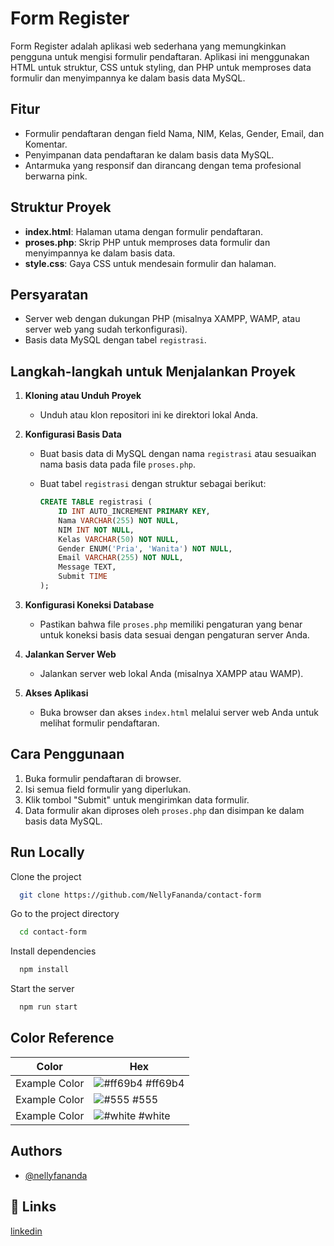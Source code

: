 # Form Register

Form Register adalah aplikasi web sederhana yang memungkinkan pengguna untuk mengisi formulir pendaftaran. Aplikasi ini menggunakan HTML untuk struktur, CSS untuk styling, dan PHP untuk memproses data formulir dan menyimpannya ke dalam basis data MySQL.

## Fitur

- Formulir pendaftaran dengan field Nama, NIM, Kelas, Gender, Email, dan Komentar.
- Penyimpanan data pendaftaran ke dalam basis data MySQL.
- Antarmuka yang responsif dan dirancang dengan tema profesional berwarna pink.

## Struktur Proyek

- **index.html**: Halaman utama dengan formulir pendaftaran.
- **proses.php**: Skrip PHP untuk memproses data formulir dan menyimpannya ke dalam basis data.
- **style.css**: Gaya CSS untuk mendesain formulir dan halaman.

## Persyaratan

- Server web dengan dukungan PHP (misalnya XAMPP, WAMP, atau server web yang sudah terkonfigurasi).
- Basis data MySQL dengan tabel `registrasi`.

## Langkah-langkah untuk Menjalankan Proyek

1. **Kloning atau Unduh Proyek**
   - Unduh atau klon repositori ini ke direktori lokal Anda.

2. **Konfigurasi Basis Data**
   - Buat basis data di MySQL dengan nama `registrasi` atau sesuaikan nama basis data pada file `proses.php`.
   - Buat tabel `registrasi` dengan struktur sebagai berikut:

     ```sql
     CREATE TABLE registrasi (
         ID INT AUTO_INCREMENT PRIMARY KEY,
         Nama VARCHAR(255) NOT NULL,
         NIM INT NOT NULL,
         Kelas VARCHAR(50) NOT NULL,
         Gender ENUM('Pria', 'Wanita') NOT NULL,
         Email VARCHAR(255) NOT NULL,
         Message TEXT,
         Submit TIME
     );
     ```

3. **Konfigurasi Koneksi Database**
   - Pastikan bahwa file `proses.php` memiliki pengaturan yang benar untuk koneksi basis data sesuai dengan pengaturan server Anda.

4. **Jalankan Server Web**
   - Jalankan server web lokal Anda (misalnya XAMPP atau WAMP).

5. **Akses Aplikasi**
   - Buka browser dan akses `index.html` melalui server web Anda untuk melihat formulir pendaftaran.

## Cara Penggunaan

1. Buka formulir pendaftaran di browser.
2. Isi semua field formulir yang diperlukan.
3. Klik tombol "Submit" untuk mengirimkan data formulir.
4. Data formulir akan diproses oleh `proses.php` dan disimpan ke dalam basis data MySQL.
## Run Locally

Clone the project

```bash
  git clone https://github.com/NellyFananda/contact-form
```

Go to the project directory

```bash
  cd contact-form
```

Install dependencies

```bash
  npm install
```

Start the server

```bash
  npm run start
```

## Color Reference

| Color             | Hex                                                                |
| ----------------- | ------------------------------------------------------------------ |
| Example Color | ![#ff69b4](https://www.colorhexa.com/ff69b4.png) #ff69b4 |
| Example Color | ![#555](https://www.colorhexa.com/555555.png) #555 |
| Example Color | ![#white](https://www.colorhexa.com/ffffff.png) #white |

## Authors

- [@nellyfananda](https://www.github.com/nellyfananda)


## 🔗 Links
[linkedin](https://id.linkedin.com/in/nelly-fananda-melani)

